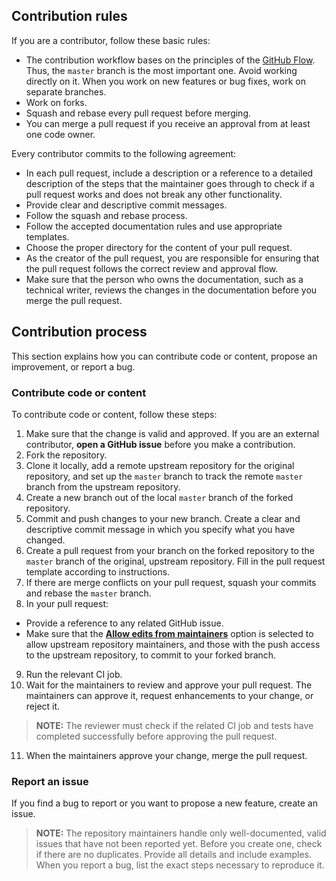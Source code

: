 ## Contribution rules

If you are a contributor, follow these basic rules:

* The contribution workflow bases on the principles of the [GitHub Flow](https://guides.github.com/introduction/flow/). Thus, the `master` branch is the most important one. Avoid working directly on it. When you work on new features or bug fixes, work on separate branches.
* Work on forks.
* Squash and rebase every pull request before merging.
* You can merge a pull request if you receive an approval from at least one code owner.

Every contributor commits to the following agreement:

* In each pull request, include a description or a reference to a detailed description of the steps that the maintainer goes through to check if a pull request works and does not break any other functionality.
* Provide clear and descriptive commit messages.
* Follow the squash and rebase process.
* Follow the accepted documentation rules and use appropriate templates.
* Choose the proper directory for the content of your pull request.
* As the creator of the pull request, you are responsible for ensuring that the pull request follows the correct review and approval flow.
* Make sure that the person who owns the documentation, such as a technical writer, reviews the changes in the documentation before you merge the pull request.

## Contribution process

This section explains how you can contribute code or content, propose an improvement, or report a bug.

### Contribute code or content

To contribute code or content, follow these steps:

1. Make sure that the change is valid and approved. If you are an external contributor, **open a GitHub issue** before you make a contribution.
2. Fork the repository.
3. Clone it locally, add a remote upstream repository for the original repository, and set up the `master` branch to track the remote `master` branch from the upstream repository.
4. Create a new branch out of the local `master` branch of the forked repository.
5. Commit and push changes to your new branch. Create a clear and descriptive commit message in which you specify what you have changed.
6. Create a pull request from your branch on the forked repository to the `master` branch of the original, upstream repository. Fill in the pull request template according to instructions.
7. If there are merge conflicts on your pull request, squash your commits and rebase the `master` branch.
8. In your pull request:
- Provide a reference to any related GitHub issue.
- Make sure that the [**Allow edits from maintainers**](https://help.github.com/articles/allowing-changes-to-a-pull-request-branch-created-from-a-fork/) option is selected to allow upstream repository maintainers, and those with the push access to the upstream repository, to commit to your forked branch.
9. Run the relevant CI job.
10. Wait for the maintainers to review and approve your pull request. The maintainers can approve it, request enhancements to your change, or reject it.

> **NOTE:** The reviewer must check if the related CI job and tests have completed successfully before approving the pull request.

11. When the maintainers approve your change, merge the pull request.

### Report an issue

If you find a bug to report or you want to propose a new feature, create an issue.

> **NOTE:** The repository maintainers handle only well-documented, valid issues that have not been reported yet. Before you create one, check if there are no duplicates. Provide all details and include examples. When you report a bug, list the exact steps necessary to reproduce it.
